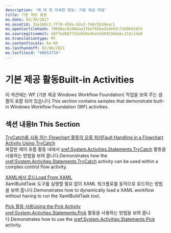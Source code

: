 ```yaml
---
description: '에 대 한 자세한 정보: 기본 제공 작업'
title: 기본 제공 활동
ms.date: 03/30/2017
ms.assetid: 31e1b8c2-7f74-458a-b2e2-fddc5b10eac1
ms.openlocfilehash: 79698ac82486aa376ef92bad1de93c71096910fd
ms.sourcegitcommit: ddf7edb67715a5b9a45e3dd44536dabc153c1de0
ms.translationtype: MT
ms.contentlocale: ko-KR
ms.lasthandoff: 02/06/2021
ms.locfileid: "99653734"
---
```

# <a name="built-in-activities"></a><span data-ttu-id="ad29b-103">기본 제공 활동</span><span class="sxs-lookup"><span data-stu-id="ad29b-103">Built-in Activities</span></span>

<span data-ttu-id="ad29b-104">이 섹션에는 WF (기본 제공 Windows Workflow Foundation) 작업을 보여 주는 샘플이 포함 되어 있습니다.</span><span class="sxs-lookup"><span data-stu-id="ad29b-104">This section contains samples that demonstrate built-in Windows Workflow Foundation (WF) activities.</span></span>

## <a name="in-this-section"></a><span data-ttu-id="ad29b-105">섹션 내용</span><span class="sxs-lookup"><span data-stu-id="ad29b-105">In This Section</span></span>

<span data-ttu-id="ad29b-106">[TryCatch를 사용 하는 Flowchart 활동의 오류 처리](fault-handling-in-a-flowchart-activity-using-trycatch.md)</span><span class="sxs-lookup"><span data-stu-id="ad29b-106">[Fault Handling in a Flowchart Activity Using TryCatch](fault-handling-in-a-flowchart-activity-using-trycatch.md)</span></span>\
<span data-ttu-id="ad29b-107">복잡한 제어 흐름 활동 내에서 <xref:System.Activities.Statements.TryCatch> 활동을 사용하는 방법을 보여 줍니다.</span><span class="sxs-lookup"><span data-stu-id="ad29b-107">Demonstrates how the <xref:System.Activities.Statements.TryCatch> activity can be used within a complex control flow activity.</span></span>

<span data-ttu-id="ad29b-108">[XAML에서 로드](load-from-xaml.md)</span><span class="sxs-lookup"><span data-stu-id="ad29b-108">[Load From XAML](load-from-xaml.md)</span></span>\
<span data-ttu-id="ad29b-109">XamlBuildTask 도구를 실행할 필요 없이 XAML 워크플로를 동적으로 로드하는 방법을 보여 줍니다.</span><span class="sxs-lookup"><span data-stu-id="ad29b-109">Demonstrates how to dynamically load a XAML workflow without having to run the XamlBuildTask tool.</span></span>

<span data-ttu-id="ad29b-110">[Pick 활동 사용](using-the-pick-activity.md)</span><span class="sxs-lookup"><span data-stu-id="ad29b-110">[Using the Pick Activity](using-the-pick-activity.md)</span></span>\
<span data-ttu-id="ad29b-111"><xref:System.Activities.Statements.Pick> 활동을 사용하는 방법을 보여 줍니다.</span><span class="sxs-lookup"><span data-stu-id="ad29b-111">Demonstrates how to use the <xref:System.Activities.Statements.Pick> activity.</span></span>
